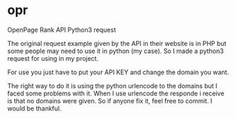 # opr
OpenPage Rank API Python3 request

The original request example given by the API in their website is in PHP but some people may need to use it in python (my case). So I made a python3 request for using in my project. 

For use you just have to put your API KEY and change the domain you want. 

The right way to do it is using the python urlencode to the domains but I faced some problems with it. When I use urlencode the responde i receive is that no domains were given. So if anyone fix it, feel free to commit. I would be thankful.
